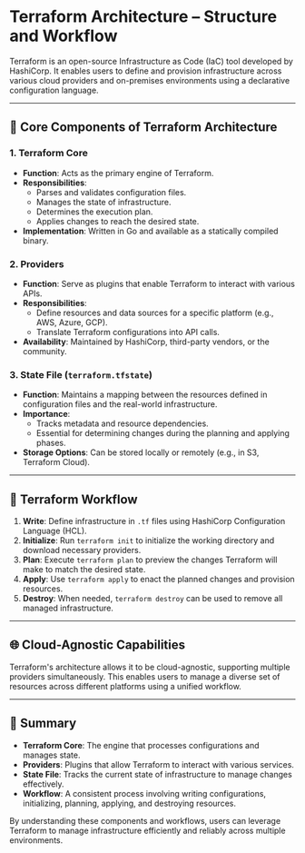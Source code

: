 # Terraform Architecture – Structure and Workflow

Terraform is an open-source Infrastructure as Code (IaC) tool developed by HashiCorp. It enables users to define and provision infrastructure across various cloud providers and on-premises environments using a declarative configuration language.

---

## 🧱 Core Components of Terraform Architecture

### 1. Terraform Core
- **Function**: Acts as the primary engine of Terraform.
- **Responsibilities**:
  - Parses and validates configuration files.
  - Manages the state of infrastructure.
  - Determines the execution plan.
  - Applies changes to reach the desired state.
- **Implementation**: Written in Go and available as a statically compiled binary.

### 2. Providers
- **Function**: Serve as plugins that enable Terraform to interact with various APIs.
- **Responsibilities**:
  - Define resources and data sources for a specific platform (e.g., AWS, Azure, GCP).
  - Translate Terraform configurations into API calls.
- **Availability**: Maintained by HashiCorp, third-party vendors, or the community.

### 3. State File (`terraform.tfstate`)
- **Function**: Maintains a mapping between the resources defined in configuration files and the real-world infrastructure.
- **Importance**:
  - Tracks metadata and resource dependencies.
  - Essential for determining changes during the planning and applying phases.
- **Storage Options**: Can be stored locally or remotely (e.g., in S3, Terraform Cloud).

---

## 🔄 Terraform Workflow

1. **Write**: Define infrastructure in `.tf` files using HashiCorp Configuration Language (HCL).
2. **Initialize**: Run `terraform init` to initialize the working directory and download necessary providers.
3. **Plan**: Execute `terraform plan` to preview the changes Terraform will make to match the desired state.
4. **Apply**: Use `terraform apply` to enact the planned changes and provision resources.
5. **Destroy**: When needed, `terraform destroy` can be used to remove all managed infrastructure.

---

## 🌐 Cloud-Agnostic Capabilities

Terraform's architecture allows it to be cloud-agnostic, supporting multiple providers simultaneously. This enables users to manage a diverse set of resources across different platforms using a unified workflow.

---

## 📌 Summary

- **Terraform Core**: The engine that processes configurations and manages state.
- **Providers**: Plugins that allow Terraform to interact with various services.
- **State File**: Tracks the current state of infrastructure to manage changes effectively.
- **Workflow**: A consistent process involving writing configurations, initializing, planning, applying, and destroying resources.

By understanding these components and workflows, users can leverage Terraform to manage infrastructure efficiently and reliably across multiple environments.

